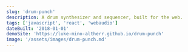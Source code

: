 ```yaml
---
slug: 'drum-punch'
description: A drum synthesizer and sequencer, built for the web.
tags: ['javascript', 'react', 'webaudio']
dateBuilt: '2018-01-01'
demoSite: 'https://luke-mino-altherr.github.io/drum-punch'
image: '/assets/images/drum-punch.md'
---
```

